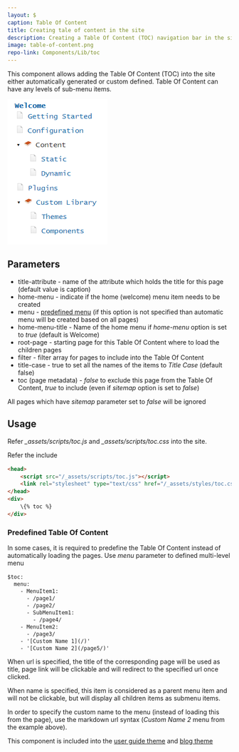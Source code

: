 ```yaml
---
layout: $
caption: Table Of Content
title: Creating tale of content in the site
description: Creating a Table Of Content (TOC) navigation bar in the site
image: table-of-content.png
repo-link: Components/Lib/toc
---
```

This component allows adding the Table Of Content (TOC) into the site either automatically generated or custom defined. Table Of Content can have any levels of sub-menu items.

![Table Of Content](table-of-content.png)

## Parameters

* title-attribute - name of the attribute which holds the title for this page (default value is caption)
* home-menu - indicate if the home (welcome) menu item needs to be created
* menu - [predefined menu](#predefined-table-of-content) (if this option is not specified than automatic menu will be created based on all pages)
* home-menu-title - Name of the home menu if *home-menu* option is set to *true* (default is Welcome)
* root-page - starting page for this Table Of Content where to load the children pages 
* filter - filter array for pages to include into the Table Of Content
* title-case - true to set all the names of the items to *Title Case* (default false)
* toc (page metadata) - *false* to exclude this page from the Table Of Content, *true* to include (even if *sitemap* option is set to *false*)

All pages which have *sitemap* parameter set to *false* will be ignored

## Usage

Refer *_assets/scripts/toc.js* and *_assets/scripts/toc.css* into the site.

Refer the include

~~~ html jagged
<head>
    <script src="/_assets/scripts/toc.js"></script>
    <link rel="stylesheet" type="text/css" href="/_assets/styles/toc.css" />
</head>
<div>
    \{% toc %}
</div>
~~~

### Predefined Table Of Content

In some cases, it is required to predefine the Table Of Content instead of automatically loading the pages. Use *menu* parameter to defined multi-level menu

~~~
$toc:
  menu:
    - MenuItem1:
      - /page1/
      - /page2/
      - SubMenuItem1:
        - /page4/
    - MenuItem2:
      - /page3/
    - '[Custom Name 1](/)'
    - '[Custom Name 2](/page5/)'
~~~

When url is specified, the title of the corresponding page will be used as title, page link will be clickable and will redirect to the specified url once clicked.

When name is specified, this item is considered as a parent menu item and will not be clickable, but will display all children items as submenu items.

In order to specify the custom name to the menu (instead of loading this from the page), use the markdown url syntax (*Custom Name 2* menu from the example above).

This component is included into the [user guide theme](/standard-library/themes/user-guide/) and [blog theme](/standard-library/themes/blog/)